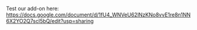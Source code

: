 Test our add-on here:
https://docs.google.com/document/d/1fU4_WNVeU62lNzKNo8vvE1re8n1NN6X2YO2Q7scl5bQ/edit?usp=sharing
